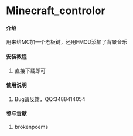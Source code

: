 # Minecraft_controlor

#### 介绍
用来给MC加一个老板键，还用FMOD添加了背景音乐

#### 安装教程

1.  直接下载即可

#### 使用说明

1.  Bug请反馈，QQ:3488414054

#### 参与贡献

1.  brokenpoems